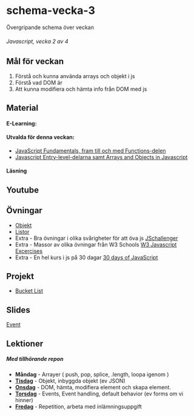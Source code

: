 # schema-vecka-3
Övergripande schema över veckan

###### Javascript, vecka 2 av 4

## Mål för veckan
1. Förstå och kunna använda arrays och objekt i js
2. Förstå vad DOM är
3. Att kunna modifiera och hämta info från DOM med js

## Material
#### E-Learning:
#### Utvalda för denna veckan:
* [JavaScript Fundamentals, fram till och med Functions-delen](https://app.pluralsight.com/library/courses/fundamentals-javascript/table-of-contents)
* [Javascript Entry-level-delarna samt Arrays and Objects in Javascript](https://app.pluralsight.com/paths/skill/javascript-2022)
  
#### Läsning

## Youtube

## Övningar
* [Objekt](https://github.com/Lexicon-frontend-2024-2025/exercise-js-objects-bootcamp)
* [Listor](https://github.com/Lexicon-frontend-2024-2025/exercise-array-bootcamp)
* Extra - Bra övningar i olika svårigheter för att öva js [JSchallenger](https://www.jschallenger.com/)
* Extra - Massor av olika övningar från W3 Schools [W3 Javascript Excercises](https://www.w3schools.com/js/js_exercises.asp)
* Extra - En hel kurs i js på 30 dagar [30 days of JavaScript](https://github.com/Asabeneh/30-Days-Of-JavaScript/tree/master)

## Projekt
* [Bucket List](https://github.com/Lexicon-frontend-2024-2025/projekt-bucket-list/tree/main)

## Slides
[Event](https://docs.google.com/presentation/d/1mvd5SYjcwPvJzqS94_Wkc6Ys5Sm0mG24h6C3ymKMesI/edit?usp=sharing)

## Lektioner
##### Med tillhörande repon
* **Måndag** - Arrayer ( push, pop, splice, .length, loopa igenom )
* **[Tisdag](https://github.com/Lexicon-frontend-2024-2025/lektion-14-jan)** - Objekt, inbyggda objekt (ev JSON)
* **[Onsdag](https://github.com/Lexicon-frontend-2024-2025/lektion-15-jan)** - DOM, hämta, modifiera element och skapa element.
* **[Torsdag](https://github.com/Lexicon-frontend-2024-2025/lektion-16-jan)** - Events, Event handling, default behavior (ev forms om vi hinner)
* **[Fredag]()** - Repetition, arbeta med inlämningsuppgift
